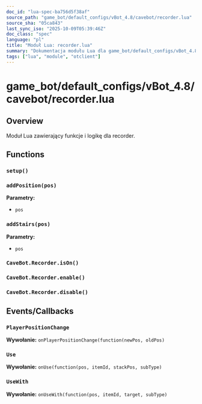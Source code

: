 ```yaml
---
doc_id: "lua-spec-ba756d5f38af"
source_path: "game_bot/default_configs/vBot_4.8/cavebot/recorder.lua"
source_sha: "05ca843"
last_sync_iso: "2025-10-09T05:39:46Z"
doc_class: "spec"
language: "pl"
title: "Moduł Lua: recorder.lua"
summary: "Dokumentacja modułu Lua dla game_bot/default_configs/vBot_4.8/cavebot/recorder.lua"
tags: ["lua", "module", "otclient"]
---
```


# game_bot/default_configs/vBot_4.8/cavebot/recorder.lua

## Overview

Moduł Lua zawierający funkcje i logikę dla recorder.

## Functions

### `setup()`

### `addPosition(pos)`

**Parametry:**

- `pos`

### `addStairs(pos)`

**Parametry:**

- `pos`

### `CaveBot.Recorder.isOn()`

### `CaveBot.Recorder.enable()`

### `CaveBot.Recorder.disable()`

## Events/Callbacks

### `PlayerPositionChange`

**Wywołanie:** `onPlayerPositionChange(function(newPos, oldPos)`

### `Use`

**Wywołanie:** `onUse(function(pos, itemId, stackPos, subType)`

### `UseWith`

**Wywołanie:** `onUseWith(function(pos, itemId, target, subType)`
